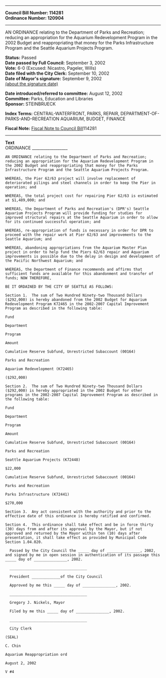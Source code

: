 * * * * *  
  
**Council Bill Number: [](#h0)[](#h2)114281**   
**Ordinance Number: 120904**  
  
* * * * *  
  
AN ORDINANCE relating to the Department of Parks and Recreation; reducing an appropriation for the Aquarium Redevelopment Program in the 2002 Budget and reappropriating that money for the Parks Infrastructure Program and the Seattle Aquarium Projects Program.  
  
**Status:** Passed   
**Date passed by Full Council:** September 3, 2002   
**Vote:** 6-0 (Excused: Nicastro, Pageler, Wills)   
**Date filed with the City Clerk:** September 10, 2002   
**Date of Mayor's signature:** September 9, 2002   
[(about the signature date)](/~public/approvaldate.htm)   
  
  
**Date introduced/referred to committee:** August 12, 2002   
**Committee:** Parks, Education and Libraries   
**Sponsor:** STEINBRUECK   
  
**Index Terms:** CENTRAL-WATERFRONT, PARKS, REPAIR, DEPARTMENT-OF-PARKS-AND-RECREATION AQUARIUM, BUDGET, FINANCE  
  
**Fiscal Note:** [Fiscal Note to Council Bill](http://clerk.seattle.gov/~public/fnote/114281.htm)[](#h1)[](#h3)114281  
  
* * * * *  
  
**Text**  
    ORDINANCE __________________  
  
    AN ORDINANCE relating to the Department of Parks and Recreation;  
    reducing an appropriation for the Aquarium Redevelopment Program in  
    the 2002 Budget and reappropriating that money for the Parks  
    Infrastructure Program and the Seattle Aquarium Projects Program.  
  
    WHEREAS, the Pier 62/63 project will involve replacement of  
    deteriorated pilings and steel channels in order to keep the Pier in  
    operation; and  
  
    WHEREAS, the total project cost for repairing Pier 62/63 is estimated  
    at $1,489,000; and  
  
    WHEREAS, the Department of Parks and Recreation's (DPR's) Seattle  
    Aquarium Projects Program will provide funding for studies for  
    improved structural repairs at the Seattle Aquarium in order to allow  
    for its continued successful operation; and  
  
    WHEREAS, re-appropriation of funds is necessary in order for DPR to  
    proceed with the repair work at Pier 62/63 and improvements to the  
    Seattle Aquarium; and  
  
    WHEREAS, abandoning appropriations from the Aquarium Master Plan  
    project in order to help fund the Piers 62/63 repair and Aquarium  
    improvements is possible due to the delay in design and development of  
    the Pacific Northwest Aquarium; and  
  
    WHEREAS, the Department of Finance recommends and affirms that  
    sufficient funds are available for this abandonment and transfer of  
    funds; NOW THEREFORE,  
  
    BE IT ORDAINED BY THE CITY OF SEATTLE AS FOLLOWS:  
  
    Section 1.  The sum of Two Hundred Ninety-two Thousand Dollars  
    ($292,000) is hereby abandoned from the 2002 Budget for Aquarium  
    Redevelopment Program K72465 in the 2002-2007 Capital Improvement  
    Program as described in the following table:  
  
    Fund  
  
    Department  
  
    Program  
  
    Amount  
  
    Cumulative Reserve Subfund, Unrestricted Subaccount (00164)  
  
    Parks and Recreation  
  
    Aquarium Redevelopment (K72465)  
  
    ($292,000)  
  
    Section 2.  The sum of Two Hundred Ninety-two Thousand Dollars  
    ($292,000) is hereby appropriated in the 2002 Budget for other  
    programs in the 2002-2007 Capital Improvement Program as described in  
    the following table:  
  
    Fund  
  
    Department  
  
    Program  
  
    Amount  
  
    Cumulative Reserve Subfund, Unrestricted Subaccount (00164)  
  
    Parks and Recreation  
  
    Seattle Aquarium Projects (K72448)  
  
    $22,000  
  
    Cumulative Reserve Subfund, Unrestricted Subaccount (00164)  
  
    Parks and Recreation  
  
    Parks Infrastructure (K72441)  
  
    $270,000  
  
    Section 3.  Any act consistent with the authority and prior to the  
    effective date of this ordinance is hereby ratified and confirmed.  
  
    Section 4.  This ordinance shall take effect and be in force thirty  
    (30) days from and after its approval by the Mayor, but if not  
    approved and returned by the Mayor within ten (10) days after  
    presentation, it shall take effect as provided by Municipal Code  
    Section 1.04.020.  
  
      Passed by the City Council the _____ day of _______________, 2002,  
    and signed by me in open session in authentication of its passage this  
    _____ day of _______________, 2002.  
  
      ___________________________________  
  
      President _____________of the City Council  
  
      Approved by me this _____ day of _______________, 2002.  
  
      ___________________________________  
  
      Gregory J. Nickels, Mayor  
  
      Filed by me this _____ day of _______________, 2002.  
  
      ___________________________________  
  
      City Clerk  
  
    (SEAL)  
  
    C. Chin  
  
    Aquarium Reappropriation ord  
  
    August 2, 2002  
  
    V #4  
